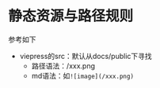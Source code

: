 

# 静态资源与路径规则

参考如下

- viepress的src：默认从docs/public下寻找
  - 路径语法：/xxx.png
  - md语法：如`![image](/xxx.png)`


